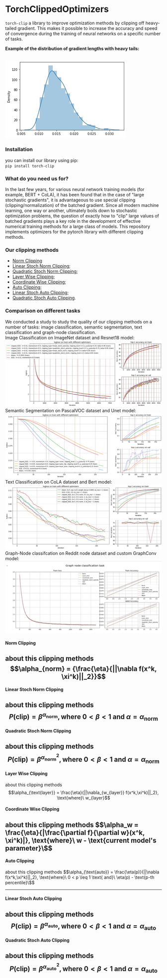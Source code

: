 # TorchClippedOptimizers


`torch-clip` a library to improve optimization methods by clipping off heavy-tailed gradient. This makes it possible to increase the accuracy and speed of convergence during the training of neural networks on a specific number of tasks.

**Example of the distribution of gradient lengths with heavy tails:**

![This is an image](readme_images/heavy_tail.jpg)
------------

### Installation
you can install our library using pip:  
`pip install torch-clip`  


### What do you need us for?
In the last few years, for various neural network training models (for example, BERT + CoLA), it has been found that in the case of "large stochastic gradients", it is advantageous to use special clipping (clipping/normalization) of the batched gradient. Since all modern machine learning, one way or another, ultimately boils down to stochastic optimization problems, the question of exactly how to "clip" large values of batched gradients plays a key role in the development of effective numerical training methods for a large class of models. This repository implements optimizers for the pytorch library with different clipping methods.


### Our clipping methods

+ [Norm Clipping](#NormClip)
+ [Linear Stoch Norm Clipping](#LinearStochNormClip);  
+ [Quadratic Stoch Norm Clipping](#QuadraticStochNormClip);  
+ [Layer Wise Clipping](#LayerWiseClip);  
+ [Coordinate Wise Clipping](#CoordWiseClip);  
+ [Auto Clipping](#AutoClip);  
+ [Linear Stoch Auto Clipping](#LinearStochAutoClip);  
+ [Quadratic Stoch Auto Clipping](#QuadraticStochAutoClip).


### Comparison on different tasks
We conducted a study to study the quality of our clipping methods on a number of tasks: image classification, semantic segmentation, text classification and graph-node classification.  
Image Classification on ImageNet dataset and Resnet18 model:  
![This is an image](readme_images/image-classification.png) 
Semantic Segmentation on PascalVOC dataset and Unet model:  
![This is an image](readme_images/semnatic-segmentation.png) 
Text Classification on CoLA dataset and Bert model:  
![This is an image](readme_images/text-classification.jpg) 
Graph-Node classifcation on Reddit node dataset and custom GraphConv model:  
![This is an image](readme_images/graph-node-classification.jpg) 


#### <a name="NormClip"></a> Norm Clipping
about this clipping methods
$$\alpha_{norm} = {\frac{\eta}{||\nabla f(x^k, \xi^k)||_2}}$$
-----------

#### <a name="LinearStochNormClip"></a> Linear Stoch Norm Clipping
about this clipping methods
$$P(\text{clip})=\beta^{\alpha_{\text{norm}}}, \text{where}\ 0<\beta<1 \text{ and}\ \alpha = \alpha_{\text{norm}}$$
-----------

#### <a name="QuadraticStochNormClip"></a>	Quadratic Stoch Norm Clipping
about this clipping methods  
$$P(\text{clip})=\beta^{\alpha_{\text{norm}}^2},\text{where}\ 0<\beta<1 \text{ and}\ \alpha = \alpha_{\text{norm}}$$
-----------

#### <a name="LayerWiseClip"></a>	Layer Wise Clipping
about this clipping methods  
$$\alpha_{\text{layer}} = \frac{\eta}{||\nabla_{w_{layer}} f(x^k,\xi^k)||_2}, \text{where}\ w_{layer}$$

#### <a name="CoordWiseClip"></a>	Coordinate Wise Clipping
about this clipping methods
$$\alpha_w = \frac{\eta}{|\frac{\partial f}{\partial w}(x^k, \xi^k)|}, \text{where}\ w - \text{current model's parameter}\$$
-----------

#### <a name="AutoClip"></a>	Auto Clipping
about this clipping methods
$$\alpha_{\text{auto}} = \frac{\eta(p)}{||\nabla f(x^k,\xi^k)||_2}, \text{where}\  0 < p \leq 1 \text{ and}\ \eta(p) - \text{p-th percentile}\$$

-----------

#### <a name="LinearStochAutoClip"></a>	Linear Stoch Auto Clipping
about this clipping methods  
$$P(\text{clip})=\beta^{\alpha_{\text{auto}}}, \text{where}\ 0<\beta<1 \text{ and}\ \alpha = \alpha_{\text{auto}} $$
-----------

#### <a name="QuadraticStochAutoClip"></a>	Quadratic Stoch Auto Clipping
about this clipping methods  
$$P(\text{clip})=\beta^{\alpha_{\text{auto}}^2}, \text{where}\ 0<\beta<1 \text{ and}\ \alpha = \alpha_{\text{auto}}$$
-----------
